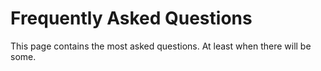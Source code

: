 # Frequently Asked Questions

This page contains the most asked questions. At least when there will be some.
